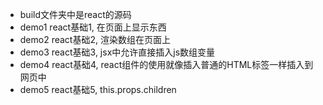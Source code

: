 - build文件夹中是react的源码
- demo1 react基础1, 在页面上显示东西
- demo2 react基础2, 渲染数组在页面上
- demo3 react基础3, jsx中允许直接插入js数组变量
- demo4 react基础4, react组件的使用就像插入普通的HTML标签一样插入到网页中
- demo5 react基础5, this.props.children